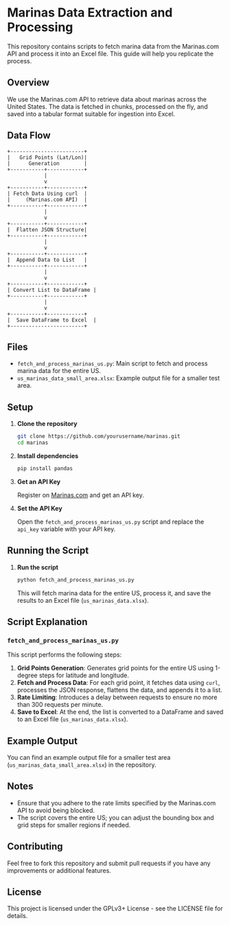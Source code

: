 
# Marinas Data Extraction and Processing

This repository contains scripts to fetch marina data from the Marinas.com API and process it into an Excel file. This guide will help you replicate the process.

## Overview

We use the Marinas.com API to retrieve data about marinas across the United States. The data is fetched in chunks, processed on the fly, and saved into a tabular format suitable for ingestion into Excel.

## Data Flow

```ascii
+------------------------+
|   Grid Points (Lat/Lon)|
|      Generation        |
+-----------+------------+
            |
            v
+-----------+------------+
| Fetch Data Using curl  |
|     (Marinas.com API)  |
+-----------+------------+
            |
            v
+-----------+------------+
|  Flatten JSON Structure|
+-----------+------------+
            |
            v
+-----------+------------+
|  Append Data to List   |
+-----------+------------+
            |
            v
+-----------+------------+
| Convert List to DataFrame |
+-----------+------------+
            |
            v
+-----------+------------+
|  Save DataFrame to Excel  |
+------------------------+
```

## Files

- `fetch_and_process_marinas_us.py`: Main script to fetch and process marina data for the entire US.
- `us_marinas_data_small_area.xlsx`: Example output file for a smaller test area.

## Setup

1. **Clone the repository**

   ```sh
   git clone https://github.com/yourusername/marinas.git
   cd marinas
   ```

2. **Install dependencies**

   ```sh
   pip install pandas
   ```

3. **Get an API Key**

   Register on [Marinas.com](https://marinas.com) and get an API key.

4. **Set the API Key**

   Open the `fetch_and_process_marinas_us.py` script and replace the `api_key` variable with your API key.

## Running the Script

1. **Run the script**

   ```sh
   python fetch_and_process_marinas_us.py
   ```

   This will fetch marina data for the entire US, process it, and save the results to an Excel file (`us_marinas_data.xlsx`).

## Script Explanation

### `fetch_and_process_marinas_us.py`

This script performs the following steps:

1. **Grid Points Generation**: Generates grid points for the entire US using 1-degree steps for latitude and longitude.
2. **Fetch and Process Data**: For each grid point, it fetches data using `curl`, processes the JSON response, flattens the data, and appends it to a list.
3. **Rate Limiting**: Introduces a delay between requests to ensure no more than 300 requests per minute.
4. **Save to Excel**: At the end, the list is converted to a DataFrame and saved to an Excel file (`us_marinas_data.xlsx`).

## Example Output

You can find an example output file for a smaller test area (`us_marinas_data_small_area.xlsx`) in the repository.

## Notes

- Ensure that you adhere to the rate limits specified by the Marinas.com API to avoid being blocked.
- The script covers the entire US; you can adjust the bounding box and grid steps for smaller regions if needed.

## Contributing

Feel free to fork this repository and submit pull requests if you have any improvements or additional features.

## License

This project is licensed under the GPLv3+ License - see the LICENSE file for details.

